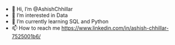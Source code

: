 - 👋 Hi, I’m @AshishChhillar
- 👀 I’m interested in Data 
- 🌱 I’m currently learning SQL and Python
- 📫 How to reach me https://www.linkedin.com/in/ashish-chhillar-7525001b6/

<!---
AshishChhillar/AshishChhillar is a ✨ special ✨ repository because its `README.md` (this file) appears on your GitHub profile.
You can click the Preview link to take a look at your changes.
--->
